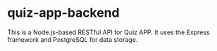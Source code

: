 # quiz-app-backend
This is a Node.js-based RESTful API for Quiz APP. It uses the Express framework and PostgreSQL for data storage.
